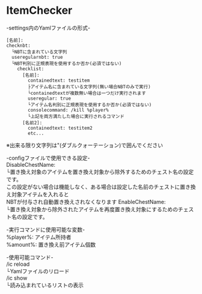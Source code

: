 # ItemChecker

-settings内のYamlファイルの形式-
```
[名前]:  
checknbt:  
  └NBTに含まれている文字列  
  useregularnbt: true  
  └NBT判別に正規表現を使用するか否か(必須ではない)  
    checklist:  
      [名前]:  
        containedtext: testitem  
        ├アイテム名に含まれている文字列(無い場合NBTのみで実行)  
        └containedtextが複数無い場合は一つだけ実行されます  
        useregular: true  
        └アイテム名判別に正規表現を使用するか否か(必須ではない)  
        consolecommand: /kill %player%  
        └上記を両方満たした場合に実行されるコマンド  
      [名前2]:  
        containedtext: testitem2  
        etc...  
```
※出来る限り文字列は"(ダブルクォーテーション)で囲んでください

-configファイルで使用できる設定-  
DisableChestName:  
└置き換え対象のアイテムを置き換え対象から除外するためのチェスト名の設定です。  
 この設定がない場合は機能しなく、ある場合は設定した名前のチェストに置き換え対象アイテムを入れると  
 NBTが付与され自動置き換えされなくなります
EnableChestName:  
└置き換え対象から除外されたアイテムを再度置き換え対象にするためのチェスト名の設定です。  

-実行コマンドに使用可能な変数-  
%player%: アイテム所持者  
%amount%: 置き換え前アイテム個数  

-使用可能コマンド-  
/ic reload  
└Yamlファイルのリロード  
/ic show  
└読み込まれているリストの表示  
